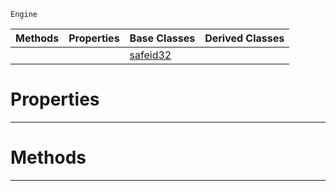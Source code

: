  `Engine`

|Methods|Properties|Base Classes|Derived Classes|
|---|---|---|---|
| | |[safeid32](https://github.com/zeroengineteam/ZeroDocs/code_reference/class_reference/safeid32.markdown)| |


 #  Properties


---  
 #  Methods


---  
 

 